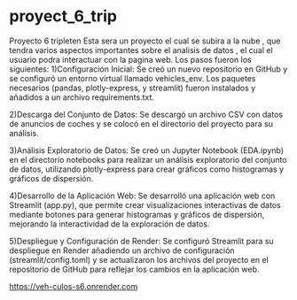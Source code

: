 # proyect_6_trip
Proyecto 6 tripleten
Esta sera un proyecto el cual se subira a la nube , que tendra varios aspectos importantes sobre el analisis de datos , el cual el usuario podra interactuar con la pagina web.
Los pasos fueron los siguientes:
1)Configuración Inicial:
Se creó un nuevo repositorio en GitHub y se configuró un entorno virtual llamado vehicles_env. Los paquetes necesarios (pandas, plotly-express, y streamlit) fueron instalados y añadidos a un archivo requirements.txt.

2)Descarga del Conjunto de Datos:
Se descargó un archivo CSV con datos de anuncios de coches y se colocó en el directorio del proyecto para su análisis.

3)Análisis Exploratorio de Datos:
Se creó un Jupyter Notebook (EDA.ipynb) en el directorio notebooks para realizar un análisis exploratorio del conjunto de datos, utilizando plotly-express para crear gráficos como histogramas y gráficos de dispersión.

4)Desarrollo de la Aplicación Web:
Se desarrolló una aplicación web con Streamlit (app.py), que permite crear visualizaciones interactivas de datos mediante botones para generar histogramas y gráficos de dispersión, mejorando la interactividad de la exploración de datos.

5)Despliegue y Configuración de Render:
Se configuró Streamlit para su despliegue en Render añadiendo un archivo de configuración (streamlit/config.toml) y se actualizaron los archivos del proyecto en el repositorio de GitHub para reflejar los cambios en la aplicación web.


https://veh-culos-s6.onrender.com
